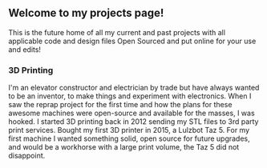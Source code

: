 ## Welcome to my projects page!

This is the future home of all my current and past projects with all applicable code and design files Open Sourced and put online for your use and edits!

### 3D Printing

I'm an elevator constructor and electrician by trade but have always wanted to be an inventor, to make things and experiment with electronics. When I saw the reprap project for the first time and how the plans for these awesome machines were open-source and available for the masses, I was hooked. I started 3D printing back in 2012 sending my STL files to 3rd party print services. Bought my first 3D printer in 2015, a Lulzbot Taz 5. For my first machine I wanted something solid, open source for future upgrades, and would be a workhorse with a large print volume, the Taz 5 did not disappoint. 



